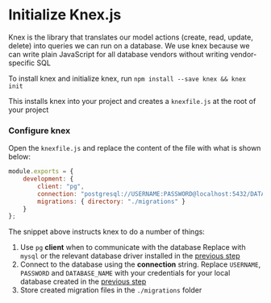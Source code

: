 # Initialize Knex.js

Knex is the library that translates our model actions (create, read, update, delete) into queries
we can run on a database. We use knex because we can write plain JavaScript for all database
vendors without writing vendor-specific SQL

To install knex and initialize knex, run `npm install --save knex && knex init`

This installs knex into your project and creates a `knexfile.js` at the root of your project

### Configure knex

Open the `knexfile.js` and replace the content of the file with what is shown below:

```js
module.exports = {
    development: {
        client: "pg",
        connection: "postgresql://USERNAME:PASSWORD@localhost:5432/DATABASE_NAME",
        migrations: { directory: "./migrations" }
    }
};
```

The snippet above instructs knex to do a number of things:

1. Use `pg` **client** when to communicate with the database Replace with `mysql` or the relevant
   database driver installed in the [previous step](02-setup-project.md#install-database-driver)
2. Connect to the database using the **connection** string. Replace `USERNAME`, `PASSWORD` and
   `DATABASE_NAME` with your credentials for your local database created in the
   [previous step](02-setup-project.md#setup-a-test-database)
3. Store created migration files in the `./migrations` folder
